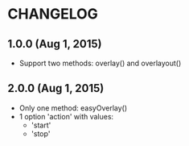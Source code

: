 # CHANGELOG

## 1.0.0 (Aug 1, 2015)
* Support two methods: overlay() and overlayout()

## 2.0.0 (Aug 1, 2015)
* Only one method: easyOverlay()
* 1 option 'action' with values:
  * 'start'
  * 'stop'
